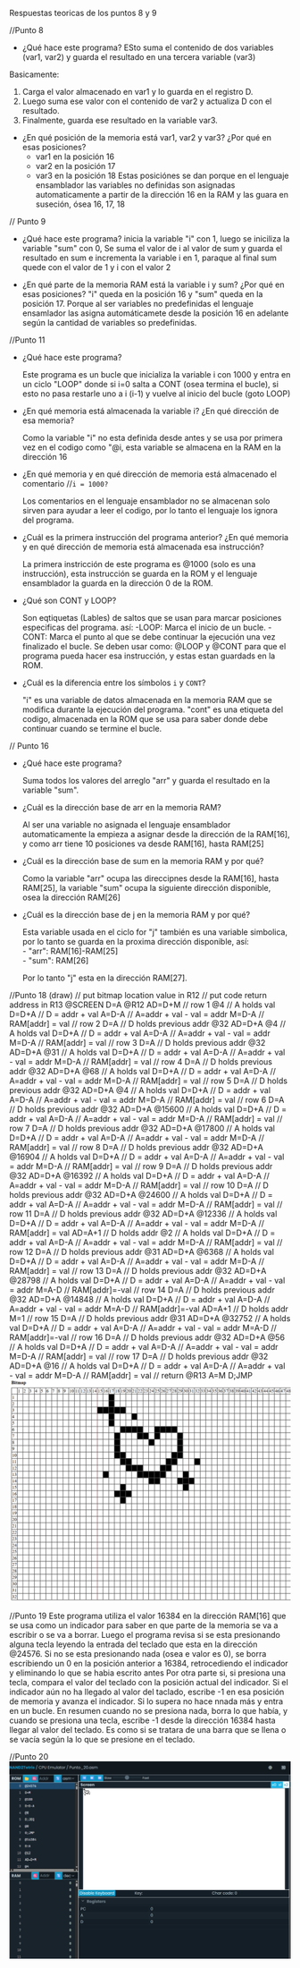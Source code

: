 Respuestas teoricas de los puntos 8 y 9

//Punto 8

-  ¿Qué hace este programa?
ESto suma el contenido de dos variables (var1, var2) 
y guarda el resultado en una tercera variable (var3)

Basicamente:
1. Carga el valor almacenado en var1 y lo guarda en el registro D.
2. Luego suma ese valor con el contenido de var2 y actualiza D con el resultado.
3. Finalmente, guarda ese resultado en la variable var3.

-  ¿En qué posición de la memoria está var1, var2 y var3? ¿Por qué en esas posiciones?
    - var1 en la posición 16
    - var2 en la posición 17
    - var3 en la posición 18
    Estas posiciónes se dan porque en el lenguaje ensamblador las variables no definidas 
    son asignadas automaticamente a partir de la dirección 16 en la RAM y las guara en suseción,
    ósea 16, 17, 18

// Punto 9

- ¿Qué hace este programa?
    inicia la variable "i" con 1, luego se iniciliza la variable "sum" con 0, Se suma el valor 
    de i al valor de sum y guarda el resultado en sum e incrementa la variable i en 1, paraque
    al final sum quede con el valor de 1 y i con el valor 2

- ¿En qué parte de la memoria RAM está la variable i y sum? ¿Por qué en esas posiciones?
     "i" queda en la posición 16  y  "sum" queda en la posición 17. 
     Porque al ser variables no predefinidas el lenguaje ensamlador las asigna automáticamete
     desde la posición 16 en adelante según la cantidad de variables so predefinidas.


//Punto 11

- ¿Qué hace este programa?

    Este programa es un bucle que inicializa la variable i con 1000 y entra en un ciclo "LOOP" donde si i=0 salta a CONT (osea termina el bucle), si esto no pasa restarle uno a i (i-1) y vuelve al inicio del bucle (goto LOOP)

- ¿En qué memoria está almacenada la variable i? ¿En qué dirección de esa memoria?

    Como la variable "i" no esta definida  desde antes y se usa por primera vez en el codigo como "@i, esta variable se almacena en la RAM en la dirección 16

- ¿En qué memoria y en qué dirección de memoria está almacenado el comentario //`i = 1000?`

    Los comentarios en el lenguaje ensamblador no se almacenan solo sirven para ayudar a leer el codigo, por lo tanto el lenguaje los ignora del programa.

- ¿Cuál es la primera instrucción del programa anterior? ¿En qué memoria y en qué dirección de memoria está almacenada esa instrucción?

    La primera instricción de este programa es @1000 (solo es una instrucción), esta instrucción se guarda en la ROM y el lenguaje ensamblador la guarda en la dirección 0 de la ROM.
    
- ¿Qué son CONT y LOOP?

    Son eqtiquetas (Lables) de saltos que se usan para marcar posiciones especificas del programa. así:
    -LOOP: Marca el inicio de un bucle.
    -CONT: Marca el punto al que se debe continuar la ejecución una vez finalizado el bucle.
    Se deben usar como: @LOOP y @CONT para que el programa pueda hacer esa instrucción, y estas estan guardads en la ROM.

- ¿Cuál es la diferencia entre los símbolos `i` y `CONT`?

    "i" es una variable de datos almacenada en la memoria RAM que se modifica durante la ejecución del programa. 
    "cont" es una etiqueta del codigo, almacenada en la ROM que se usa para saber donde debe continuar cuando se termine el bucle.


// Punto 16

- ¿Qué hace este programa?  
    
    Suma todos los valores del arreglo "arr" y guarda el resultado en la variable "sum".
    
- ¿Cuál es la dirección base de arr en la memoria RAM?
    
    Al ser una variable no asignada el lenguaje ensamblador automaticamente la empieza a asignar desde la dirección de la RAM[16], y como arr tiene 10 posiciones va desde RAM[16], hasta RAM[25]
    
- ¿Cuál es la dirección base de sum en la memoria RAM y por qué? 

    Como la variable "arr" ocupa las direccipnes desde la RAM[16], hasta RAM[25], la variable "sum" ocupa la siguiente dirección disponible, osea la dirección RAM[26]
    
- ¿Cuál es la dirección base de j en la memoria RAM y por qué?  

    Esta variable usada en el ciclo for "j" también es una variable simbolica, por lo tanto se guarda en la proxima dirección disponible, así:  
        - "arr": RAM[16]-RAM[25]  
        - "sum": RAM[26]  

    Por lo tanto "j" esta en la dirección RAM[27].  


//Punto 18
(draw)
	// put bitmap location value in R12
	// put code return address in R13
	@SCREEN
	D=A
	@R12
	AD=D+M
	// row 1
	@4 // A holds val
	D=D+A // D = addr + val
	A=D-A // A=addr + val - val = addr
	M=D-A // RAM[addr] = val
	// row 2
	D=A // D holds previous addr
	@32
	AD=D+A
	@4 // A holds val
	D=D+A // D = addr + val
	A=D-A // A=addr + val - val = addr
	M=D-A // RAM[addr] = val
	// row 3
	D=A // D holds previous addr
	@32
	AD=D+A
	@31 // A holds val
	D=D+A // D = addr + val
	A=D-A // A=addr + val - val = addr
	M=D-A // RAM[addr] = val
	// row 4
	D=A // D holds previous addr
	@32
	AD=D+A
	@68 // A holds val
	D=D+A // D = addr + val
	A=D-A // A=addr + val - val = addr
	M=D-A // RAM[addr] = val
	// row 5
	D=A // D holds previous addr
	@32
	AD=D+A
	@4 // A holds val
	D=D+A // D = addr + val
	A=D-A // A=addr + val - val = addr
	M=D-A // RAM[addr] = val
	// row 6
	D=A // D holds previous addr
	@32
	AD=D+A
	@15600 // A holds val
	D=D+A // D = addr + val
	A=D-A // A=addr + val - val = addr
	M=D-A // RAM[addr] = val
	// row 7
	D=A // D holds previous addr
	@32
	AD=D+A
	@17800 // A holds val
	D=D+A // D = addr + val
	A=D-A // A=addr + val - val = addr
	M=D-A // RAM[addr] = val
	// row 8
	D=A // D holds previous addr
	@32
	AD=D+A
	@16904 // A holds val
	D=D+A // D = addr + val
	A=D-A // A=addr + val - val = addr
	M=D-A // RAM[addr] = val
	// row 9
	D=A // D holds previous addr
	@32
	AD=D+A
	@16392 // A holds val
	D=D+A // D = addr + val
	A=D-A // A=addr + val - val = addr
	M=D-A // RAM[addr] = val
	// row 10
	D=A // D holds previous addr
	@32
	AD=D+A
	@24600 // A holds val
	D=D+A // D = addr + val
	A=D-A // A=addr + val - val = addr
	M=D-A // RAM[addr] = val
	// row 11
	D=A // D holds previous addr
	@32
	AD=D+A
	@12336 // A holds val
	D=D+A // D = addr + val
	A=D-A // A=addr + val - val = addr
	M=D-A // RAM[addr] = val
	AD=A+1 // D holds addr
	@2 // A holds val
	D=D+A // D = addr + val
	A=D-A // A=addr + val - val = addr
	M=D-A // RAM[addr] = val
	// row 12
	D=A // D holds previous addr
	@31
	AD=D+A
	@6368 // A holds val
	D=D+A // D = addr + val
	A=D-A // A=addr + val - val = addr
	M=D-A // RAM[addr] = val
	// row 13
	D=A // D holds previous addr
	@32
	AD=D+A
	@28798 // A holds val
	D=D+A // D = addr + val
	A=D-A // A=addr + val - val = addr
	M=A-D // RAM[addr]=-val
	// row 14
	D=A // D holds previous addr
	@32
	AD=D+A
	@14848 // A holds val
	D=D+A // D = addr + val
	A=D-A // A=addr + val - val = addr
	M=A-D // RAM[addr]=-val
	AD=A+1 // D holds addr
	M=1
	// row 15
	D=A // D holds previous addr
	@31
	AD=D+A
	@32752 // A holds val
	D=D+A // D = addr + val
	A=D-A // A=addr + val - val = addr
	M=A-D // RAM[addr]=-val
	// row 16
	D=A // D holds previous addr
	@32
	AD=D+A
	@56 // A holds val
	D=D+A // D = addr + val
	A=D-A // A=addr + val - val = addr
	M=D-A // RAM[addr] = val
	// row 17
	D=A // D holds previous addr
	@32
	AD=D+A
	@16 // A holds val
	D=D+A // D = addr + val
	A=D-A // A=addr + val - val = addr
	M=D-A // RAM[addr] = val
	// return
	@R13
	A=M
	D;JMP
    ![Bitmap](image.png)

//Punto 19
Este programa utiliza el valor 16384 en la dirección RAM[16] que se usa como un indicador para saber en que parte de la memoria se va a escribir o se va a borrar.
Luego el programa revisa si se esta presionando alguna tecla leyendo la entrada del teclado que esta en la dirección @24576. Si no se esta presionando nada (osea e valor es 0), se borra escribiendo un 0 en la posición anterior a 16384, retrocediendo el indicador y eliminando lo que se habia escrito antes 
Por otra parte si, si presiona una tecla, compara el valor del teclado con la posición actual del indicador. Si el indicador aún no ha llegado al valor del taclado, escribe -1 en esa posición de memoria y avanza el indicador. Si lo supera no hace nnada más y entra en un bucle.
En resumen cuando no se presiona nada, borra lo que había, y cuando se presiona una tecla, escribe -1 desde la dirección 16384 hasta llegar al valor del teclado. Es como si se tratara de una barra que se llena o se vacía según la lo que se presione en el teclado.

//Punto 20
![Dibujo_bitmap](image-1.png)

